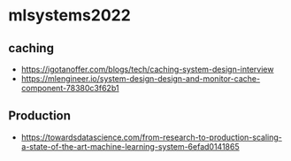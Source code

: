 # mlsystems2022

## caching

- https://igotanoffer.com/blogs/tech/caching-system-design-interview
- https://mlengineer.io/system-design-design-and-monitor-cache-component-78380c3f62b1

## Production

- https://towardsdatascience.com/from-research-to-production-scaling-a-state-of-the-art-machine-learning-system-6efad0141865
